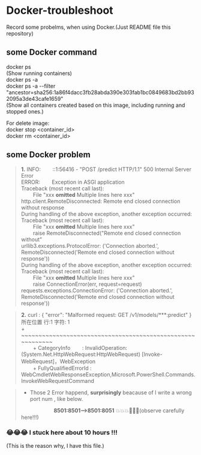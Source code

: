 # Docker-troubleshoot  
Record some probelms, when using Docker.(Just README file this repository)  

## some Docker **command**  

docker ps  
(Show running containers)  
docker ps -a   
docker ps -a --filter "ancestor=sha256:1a86f4dacc3fb28abda390e303fab1bc0849683bd2bb932095a3de43cafe1659"  
(Show all containers created based on this image, including running and stopped ones.)  

For delete image:  
docker stop <container_id>  
docker rm <container_id>  

## some Docker **problem**

> **1.** INFO:&nbsp; &nbsp; &nbsp; &nbsp; ::1:56416 - "POST /predict HTTP/1.1" 500 Internal Server Error  
ERROR:&nbsp; &nbsp; &nbsp; &nbsp; Exception in ASGI application  
Traceback (most recent call last):  
&nbsp; &nbsp; &nbsp; &nbsp; File "xxx **omitted** Multiple lines here xxx"  
http.client.RemoteDisconnected: Remote end closed connection without response  
During handling of the above exception, another exception occurred:  
Traceback (most recent call last):  
&nbsp; &nbsp; &nbsp; &nbsp; File "xxx **omitted** Multiple lines here xxx"  
&nbsp; &nbsp; &nbsp; &nbsp; raise RemoteDisconnected("Remote end closed connection without"  
urllib3.exceptions.ProtocolError: ('Connection aborted.', RemoteDisconnected('Remote end closed connection without response'))  
During handling of the above exception, another exception occurred:  
Traceback (most recent call last):  
&nbsp; &nbsp; &nbsp; &nbsp; File "xxx **omitted** Multiple lines here xxx"  
&nbsp; &nbsp; &nbsp; &nbsp; raise ConnectionError(err, request=request)  
requests.exceptions.ConnectionError: ('Connection aborted.', RemoteDisconnected('Remote end closed connection without response'))  

> **2.** curl : { "error": "Malformed request: GET /v1/models/***:predict" }  
所在位置 行:1 字符: 1  
\+ ~~~~~~~~~~~~~~~~~~~~~~~~~~~~~~~~~~~~~~~~~~~~~~~~~~~~~~~~~~~  
&nbsp; &nbsp; &nbsp; &nbsp; \+ CategoryInfo&nbsp; &nbsp; &nbsp; &nbsp; : InvalidOperation: (System.Net.HttpWebRequest:HttpWebRequest) [Invoke-WebRequest]，WebException  
&nbsp; &nbsp; &nbsp; &nbsp; \+ FullyQualifiedErrorId : WebCmdletWebResponseException,Microsoft.PowerShell.Commands.InvokeWebRequestCommand

> - Those 2 Error happend, **surprisingly** beacause of I write a wrong port num , like below.
>  
> &nbsp; &nbsp; &nbsp; &nbsp; &nbsp; &nbsp; &nbsp; &nbsp;&nbsp; &nbsp; &nbsp; &nbsp;**8501:8501\-\-\>8501:8051** 💥💥💥💢💢💢(observe carefully here!!!)
> 
### 😂😂😂 I stuck here about 10 hours !!!  
(This is the reason why, I have this file.)





